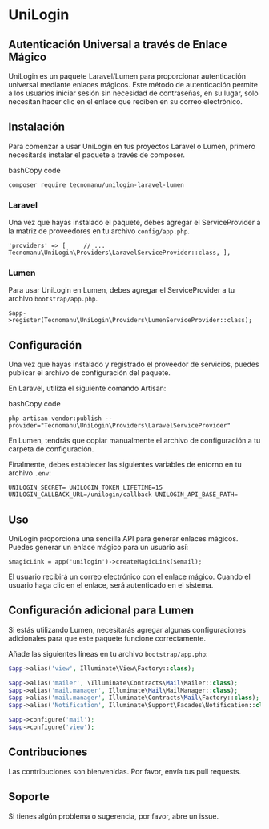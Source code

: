 # UniLogin 
## Autenticación Universal a través de Enlace Mágico

UniLogin es un paquete Laravel/Lumen para proporcionar autenticación universal mediante enlaces mágicos. Este método de autenticación permite a los usuarios iniciar sesión sin necesidad de contraseñas, en su lugar, solo necesitan hacer clic en el enlace que reciben en su correo electrónico.

## Instalación

Para comenzar a usar UniLogin en tus proyectos Laravel o Lumen, primero necesitarás instalar el paquete a través de composer.

bashCopy code

`composer require tecnomanu/unilogin-laravel-lumen`

### Laravel

Una vez que hayas instalado el paquete, debes agregar el ServiceProvider a la matriz de proveedores en tu archivo `config/app.php`.


`'providers' => [     // ...     Tecnomanu\UniLogin\Providers\LaravelServiceProvider::class, ],`

### Lumen

Para usar UniLogin en Lumen, debes agregar el ServiceProvider a tu archivo `bootstrap/app.php`.


`$app->register(Tecnomanu\UniLogin\Providers\LumenServiceProvider::class);`

## Configuración

Una vez que hayas instalado y registrado el proveedor de servicios, puedes publicar el archivo de configuración del paquete.

En Laravel, utiliza el siguiente comando Artisan:

bashCopy code

`php artisan vendor:publish --provider="Tecnomanu\UniLogin\Providers\LaravelServiceProvider"`

En Lumen, tendrás que copiar manualmente el archivo de configuración a tu carpeta de configuración.

Finalmente, debes establecer las siguientes variables de entorno en tu archivo `.env`:

`UNILOGIN_SECRET= UNILOGIN_TOKEN_LIFETIME=15 UNILOGIN_CALLBACK_URL=/unilogin/callback UNILOGIN_API_BASE_PATH=`

## Uso

UniLogin proporciona una sencilla API para generar enlaces mágicos. Puedes generar un enlace mágico para un usuario así:


`$magicLink = app('unilogin')->createMagicLink($email);`

El usuario recibirá un correo electrónico con el enlace mágico. Cuando el usuario haga clic en el enlace, será autenticado en el sistema.

## Configuración adicional para Lumen

Si estás utilizando Lumen, necesitarás agregar algunas configuraciones adicionales para que este paquete funcione correctamente.

Añade las siguientes líneas en tu archivo `bootstrap/app.php`:

```php
$app->alias('view', Illuminate\View\Factory::class);

$app->alias('mailer', \Illuminate\Contracts\Mail\Mailer::class);
$app->alias('mail.manager', Illuminate\Mail\MailManager::class);
$app->alias('mail.manager', Illuminate\Contracts\Mail\Factory::class);
$app->alias('Notification', Illuminate\Support\Facades\Notification::class);

$app->configure('mail');
$app->configure('view');
```

## Contribuciones

Las contribuciones son bienvenidas. Por favor, envía tus pull requests.

## Soporte

Si tienes algún problema o sugerencia, por favor, abre un issue.